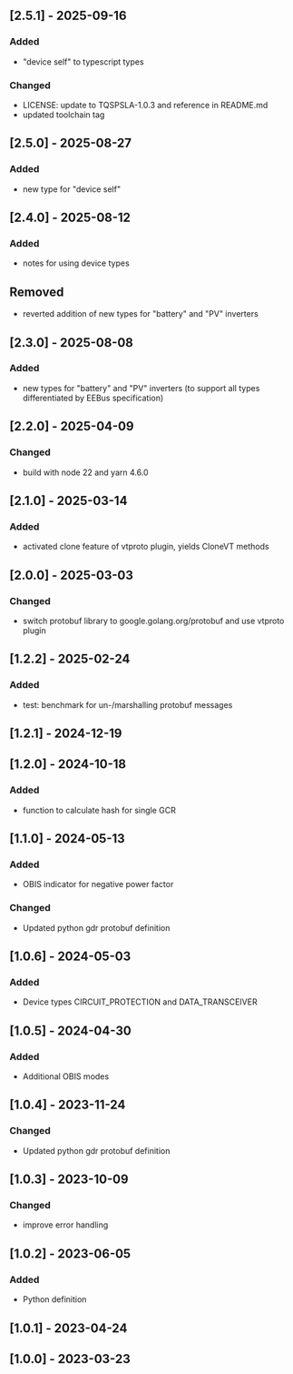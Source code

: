 ## [2.5.1] - 2025-09-16
### Added
- "device self" to typescript types

### Changed
- LICENSE: update to TQSPSLA-1.0.3 and reference in README.md
- updated toolchain tag

## [2.5.0] - 2025-08-27
### Added
- new type for "device self"

## [2.4.0] - 2025-08-12
### Added
- notes for using device types

## Removed
- reverted addition of new types for "battery" and "PV" inverters

## [2.3.0] - 2025-08-08
### Added
- new types for "battery" and "PV" inverters (to support all types differentiated by EEBus specification)

## [2.2.0] - 2025-04-09
### Changed
- build with node 22 and yarn 4.6.0

## [2.1.0] - 2025-03-14
### Added
- activated clone feature of vtproto plugin, yields CloneVT methods

## [2.0.0] - 2025-03-03
### Changed
- switch protobuf library to google.golang.org/protobuf and use vtproto plugin

## [1.2.2] - 2025-02-24
### Added
- test: benchmark for un-/marshalling protobuf messages

## [1.2.1] - 2024-12-19

## [1.2.0] - 2024-10-18
### Added
- function to calculate hash for single GCR

## [1.1.0] - 2024-05-13
### Added
- OBIS indicator for negative power factor

### Changed
- Updated python gdr protobuf definition

## [1.0.6] - 2024-05-03
### Added
- Device types CIRCUIT_PROTECTION and DATA_TRANSCEIVER

## [1.0.5] - 2024-04-30
### Added
- Additional OBIS modes

## [1.0.4] - 2023-11-24
### Changed
- Updated python gdr protobuf definition

## [1.0.3] - 2023-10-09
### Changed
- improve error handling

## [1.0.2] - 2023-06-05
### Added
- Python definition

## [1.0.1] - 2023-04-24

## [1.0.0] - 2023-03-23
